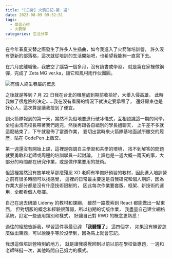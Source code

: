 ```yaml
---
title: "[日常] 火箭日記-第一週"
date: 2023-08-09 09:32:51
tags:
  - 學習心得
  - 火箭隊
categories: 生活分享
---
```


在今年春夏交替之際發生了許多人生插曲，如今我進入了火箭隊培訓營，
許久沒有更新的部落格，這次就從培訓的生活開始吧，也希望我能夠一直寫下去。

在六月底離職後，我放空了腦袋一個多月，沒有讀書或學習，
就是窩在家裡做鋼彈，完成了 Zeta MG ver.ka，讓它和鳳村雨作伙團圓。

<!-- more -->

![有情人終生眷屬的概念](https://drive.google.com/uc?export=view&id=1KpBzZ3cOEYzooBb6p1YyDfmy7IAGTCAD)

之後就是等到 7 月 22 日我在台北的租屋處到期前收拾好，大舉入侵高雄。
此時我做了很危險的決定......我在沒有看房的情況下就決定要承租了，
還好房東也是好心人，這次算是讓我撿到了便宜。

到火箭隊報到的第一天，當然不免俗地要進行破冰儀式，互相認識這一期的同學，
全程由洧杰校長帶著我們跑完，然後再跟各自組別的學長姐聊天，
上午差不多就這麼結束了，下午就發佈了當週作業，
要切出當時來火箭隊基地面試所繳交的履歷，貼在 CodePen 上繳交。

第一週還沒有開始上課，這裡是強調自主學習和共學的環境，
找不到解答的問題就要勇敢和老師或周邊的培訓學員一起討論。
上課也是一週大概一兩天的事，大部分的時間都在研究作業，或是做作業要用的技術。

但這裡當然沒有放羊吃草那麼殘忍 XD
老師有準備好預習的教材，因此進入培訓營之前有很多時間可以找感覺，
這裡的日常最主要還是自我研究和個人期許，因為作業大部分都是沒有什麼技術限制的，
因此每次作業要套版、框架、新技術的運用，全都看個人發揮。

自己在過去研讀 Lidemy 的教材和課綱，
雖然一路摸索到 React 都能做出一點東西，
但對切版的概念和經驗很薄弱，所以初期的切版作業，
我盡量自己建立網格系統，訂定一些通用類別和樣式，
好讓自己對 RWD 的概念更熟悉！

過往的經驗告訴我，學習這件事最忌諱 **「我聽懂了」** 這四個字，
如果沒有練習怎麼做出東西，可以說幾乎等於沒學到，因為馬上就會忘記。

我想這個培訓營特別的地方，
就是讓我感覺回到以前以前在學校做專題，一週和老師咪挺一次，其他時間自己努力的模式。
